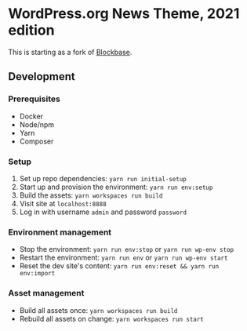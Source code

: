 # WordPress.org News Theme, 2021 edition

This is starting as a fork of [Blockbase](https://github.com/Automattic/themes/tree/trunk/blockbase).

## Development

### Prerequisites

* Docker
* Node/npm
* Yarn
* Composer

### Setup

1. Set up repo dependencies: `yarn run initial-setup`
1. Start up and provision the environment: `yarn run env:setup`
1. Build the assets: `yarn workspaces run build`
1. Visit site at `localhost:8888`
1. Log in with username `admin` and password `password`

### Environment management

* Stop the environment: `yarn run env:stop` or `yarn run wp-env stop`
* Restart the environment: `yarn run env` or `yarn run wp-env start`
* Reset the dev site's content: `yarn run env:reset && yarn run env:import`

### Asset management

* Build all assets once: `yarn workspaces run build`
* Rebuild all assets on change: `yarn workspaces run start`
